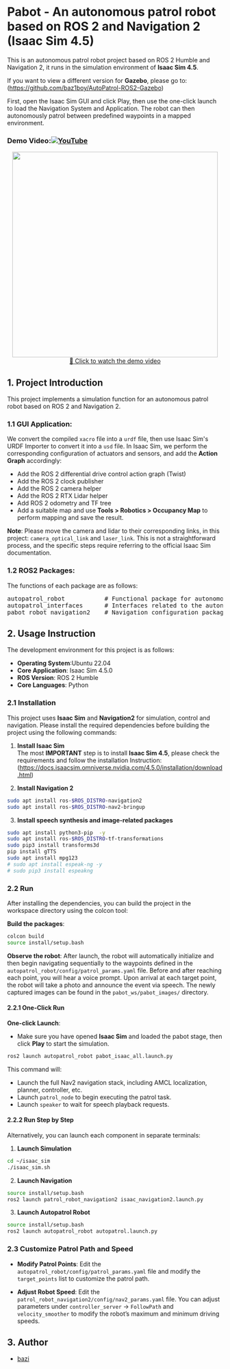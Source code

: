 # Pabot - An autonomous patrol robot based on ROS 2 and Navigation 2 (Isaac Sim 4.5)

This is an autonomous patrol robot project based on ROS 2 Humble and Navigation 2, it runs in the simulation environment of **Isaac Sim 4.5**. 

If you want to view a different version for **Gazebo**, please go to: (https://github.com/baz1boy/AutoPatrol-ROS2-Gazebo)

First, open the Isaac Sim GUI and click Play, then use the one-click launch to load the Navigation System and Application. The robot can then autonomously patrol between predefined waypoints in a mapped environment.

### **Demo Video**:[![YouTube](https://img.shields.io/badge/YouTube-Watch-red?logo=youtube&logoColor=white)](https://www.youtube.com/watch?v=nPYWb86pzSc&list=PLG0yEiqorTkghIX3G7IwC2tOvI9JmIdd0&index=2)

<div align="center">
  <a href="https://www.youtube.com/watch?v=nPYWb86pzSc&list=PLG0yEiqorTkghIX3G7IwC2tOvI9JmIdd0&index=2">
    <img src="https://img.youtube.com/vi/nPYWb86pzSc/0.jpg" width="480">
    <br>
    🎥 Click to watch the demo video
  </a>
</div>

## 1. Project Introduction

This project implements a simulation function for an autonomous patrol robot based on ROS 2 and Navigation 2.

### 1.1 GUI Application:
We convert the compiled `xacro` file into a `urdf` file, then use Isaac Sim's URDF Importer to convert it into a `usd` file. 
In Isaac Sim, we perform the corresponding configuration of actuators and sensors, and add the **Action Graph** accordingly:
- Add the ROS 2 differential drive control action graph (Twist)
- Add the ROS 2 clock publisher
- Add the ROS 2 camera helper
- Add the ROS 2 RTX Lidar helper
- Add ROS 2 odometry and TF tree
- Add a suitable map and use **Tools > Robotics > Occupancy Map** to perform mapping and save the result.

**Note**: Please move the camera and lidar to their corresponding links, in this project: `camera_optical_link` and `laser_link`. This is not a straightforward process, and the specific steps require referring to the official Isaac Sim documentation.

### 1.2 ROS2 Packages:
The functions of each package are as follows:
<pre>autopatrol_robot           # Functional package for autonomous patrol implementation
autopatrol_interfaces      # Interfaces related to the autonomous patrol system
pabot_robot_navigation2    # Navigation configuration package for the robot
</pre>

## 2. Usage Instruction

The development environment for this project is as follows:

*   **Operating System**:Ubuntu 22.04
*   **Core Application**: Isaac Sim 4.5.0 
*   **ROS Version**: ROS 2 Humble
*   **Core Languages**: Python

### 2.1 Installation

This project uses **Isaac Sim** and **Navigation2** for simulation, control and navigation. Please install the required dependencies before building the project using the following commands:

1. **Install Isaac Sim**   
The most **IMPORTANT** step is to install **Isaac Sim 4.5**, please check the requirements and follow the installation Instruction: (https://docs.isaacsim.omniverse.nvidia.com/4.5.0/installation/download.html)

2. **Install Navigation 2**
```bash
sudo apt install ros-$ROS_DISTRO-navigation2
sudo apt install ros-$ROS_DISTRO-nav2-bringup 
```

3. **Install speech synthesis and image-related packages**
```bash
sudo apt install python3-pip  -y
sudo apt install ros-$ROS_DISTRO-tf-transformations
sudo pip3 install transforms3d
pip install gTTS
sudo apt install mpg123
# sudo apt install espeak-ng -y
# sudo pip3 install espeakng
```

### 2.2 Run

After installing the dependencies, you can build the project in the workspace directory using the colcon tool:

**Build the packages**:
```bash
colcon build
source install/setup.bash
```

**Observe the robot**:
After launch, the robot will automatically initialize and then begin navigating sequentially to the waypoints defined in the `autopatrol_robot/config/patrol_params.yaml` file. Before and after reaching each point, you will hear a voice prompt. Upon arrival at each target point, the robot will take a photo and announce the event via speech. The newly captured images can be found in the `pabot_ws/pabot_images/` directory.

#### 2.2.1 One-Click Run

**One-click Launch**:
- Make sure you have opened **Isaac Sim** and loaded the pabot stage, then click **Play** to start the simulation.

```bash
ros2 launch autopatrol_robot pabot_isaac_all.launch.py
```
This command will:
- Launch the full Nav2 navigation stack, including AMCL localization, planner, controller, etc.
- Launch `patrol_node` to begin executing the patrol task.
- Launch `speaker` to wait for speech playback requests.

#### 2.2.2 Run Step by Step

Alternatively, you can launch each component in separate terminals:

1.  **Launch Simulation**
```bash
cd ~/isaac_sim
./isaac_sim.sh
```

2.  **Launch Navigation**
```bash
source install/setup.bash
ros2 launch patrol_robot_navigation2 isaac_navigation2.launch.py
```

3.  **Launch Autopatrol Robot**
```bash
source install/setup.bash
ros2 launch autopatrol_robot autopatrol.launch.py
```

### 2.3 Customize Patrol Path and Speed

*   **Modify Patrol Points**:
    Edit the `autopatrol_robot/config/patrol_params.yaml` file and modify the `target_points` list to customize the patrol path.

*   **Adjust Robot Speed**:
    Edit the `patrol_robot_navigation2/config/nav2_params.yaml` file. You can adjust parameters under `controller_server` → `FollowPath` and `velocity_smoother` to modify the robot’s maximum and minimum driving speeds.

## 3. Author

- [bazi](https://docs.isaacsim.omniverse.nvidia.com/4.5.0/installation/download.html)
